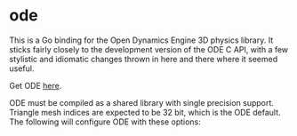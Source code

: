 ode
===

This is a Go binding for the Open Dynamics Engine 3D physics library.  It
sticks fairly closely to the development version of the ODE C API, with a few
stylistic and idiomatic changes thrown in here and there where it seemed
useful.

Get ODE [here](http://bitbucket.org/odedevs/ode/).

ODE must be compiled as a shared library with single precision support.
Triangle mesh indices are expected to be 32 bit, which is the ODE default.  The
following will configure ODE with these options:
